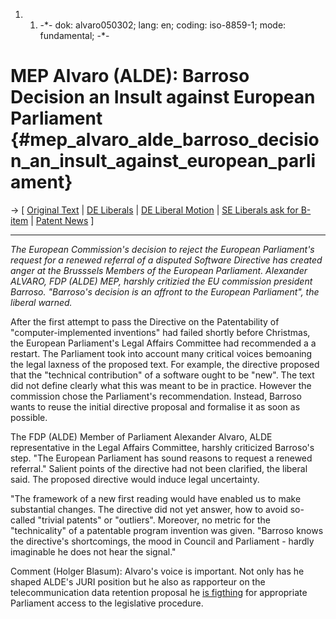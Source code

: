 1.  1.  -\*- dok: alvaro050302; lang: en; coding: iso-8859-1; mode:
        fundamental; -\*-

# MEP Alvaro (ALDE): Barroso Decision an Insult against European Parliament {#mep_alvaro_alde_barroso_decision_an_insult_against_european_parliament}

-\> \[ [Original
Text](http://www.liberale.de/portal/index.phtml?page_id=8112&id=4157 "wikilink")
\| [ DE Liberals](SwpatfdpDe "wikilink") \| [DE Liberal
Motion](http://swpat.ffii.org/papers/europarl0309/fdp0405/index.en.html "wikilink")
\| [ SE Liberals ask for B-item](Selib0502En "wikilink") \| [ Patent
News](SwpatcninoEn "wikilink") \]

------------------------------------------------------------------------

*The European Commission\'s decision to reject the European
Parliament\'s request for a renewed referral of a disputed Software
Directive has created anger at the Brusssels Members of the European
Parliament. Alexander ALVARO, FDP (ALDE) MEP, harshly critizied the EU
commission president Barroso. \"Barroso\'s decision is an affront to the
European Parliament\", the liberal warned.*

After the first attempt to pass the Directive on the Patentability of
\"computer-implemented inventions\" had failed shortly before Christmas,
the European Parliament\'s Legal Affairs Committee had recommended a a
restart. The Parliament took into account many critical voices bemoaning
the legal laxness of the proposed text. For example, the directive
proposed that the \"technical contribution\" of a software ought to be
\"new\". The text did not define clearly what this was meant to be in
practice. However the commission chose the Parliament\'s recommendation.
Instead, Barroso wants to reuse the initial directive proposal and
formalise it as soon as possible.

The FDP (ALDE) Member of Parliament Alexander Alvaro, ALDE
representative in the Legal Affairs Committee, harshly criticized
Barroso\'s step. \"The European Parliament has sound reasons to request
a renewed referral.\" Salient points of the directive had not been
clarified, the liberal said. The proposed directive would induce legal
uncertainty.

\"The framework of a new first reading would have enabled us to make
substantial changes. The directive did not yet answer, how to avoid
so-called \"trivial patents\" or \"outliers\". Moreover, no metric for
the \"technicality\" of a patentable program invention was given.
\"Barroso knows the directive\'s shortcomings, the mood in Council and
Parliament - hardly imaginable he does not hear the signal.\"

Comment (Holger Blasum): Alvaro\'s voice is important. Not only has he
shaped ALDE\'s JURI position but he also as rapporteur on the
telecommunication data retention proposal he [is
figthing](http://www.edri.org/edrigram/number3.3/retention "wikilink")
for appropriate Parliament access to the legislative procedure.

